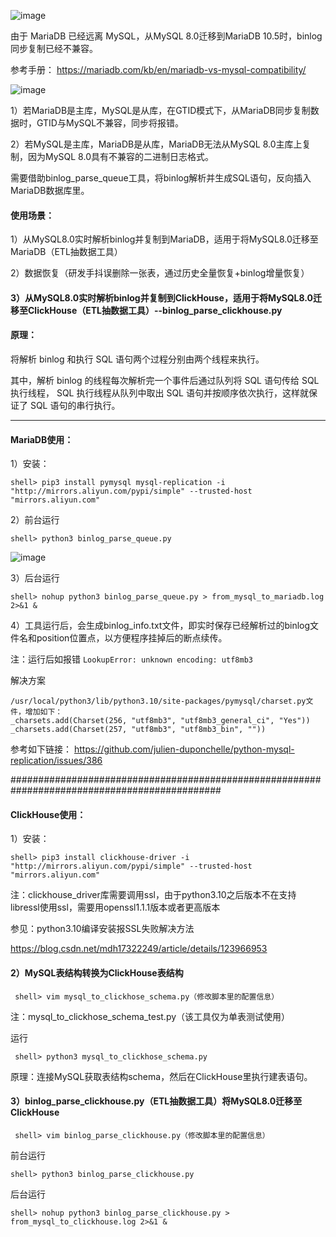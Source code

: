 ![image](https://s2.51cto.com/images/202306/13bd1a445f0874cc06e869444d718a0f2cf32f.png?x-oss-process=image/watermark,size_14,text_QDUxQ1RP5Y2a5a6i,color_FFFFFF,t_30,g_se,x_10,y_10,shadow_20,type_ZmFuZ3poZW5naGVpdGk=/format,webp)

由于 MariaDB 已经远离 MySQL，从MySQL 8.0迁移到MariaDB 10.5时，binlog同步复制已经不兼容。

参考手册： https://mariadb.com/kb/en/mariadb-vs-mysql-compatibility/

![image](https://s2.51cto.com/images/202306/d9f040596cfa78d7ca3022f68dc63d9b19bdf7.png?x-oss-process=image/watermark,size_14,text_QDUxQ1RP5Y2a5a6i,color_FFFFFF,t_30,g_se,x_10,y_10,shadow_20,type_ZmFuZ3poZW5naGVpdGk=/format,webp)

1）若MariaDB是主库，MySQL是从库，在GTID模式下，从MariaDB同步复制数据时，GTID与MySQL不兼容，同步将报错。

2）若MySQL是主库，MariaDB是从库，MariaDB无法从MySQL 8.0主库上复制，因为MySQL 8.0具有不兼容的二进制日志格式。

需要借助binlog_parse_queue工具，将binlog解析并生成SQL语句，反向插入MariaDB数据库里。

#### 使用场景：

1）从MySQL8.0实时解析binlog并复制到MariaDB，适用于将MySQL8.0迁移至MariaDB（ETL抽数据工具）

2）数据恢复（研发手抖误删除一张表，通过历史全量恢复+binlog增量恢复）

#### 3）从MySQL8.0实时解析binlog并复制到ClickHouse，适用于将MySQL8.0迁移至ClickHouse（ETL抽数据工具）--binlog_parse_clickhouse.py

#### 原理：

将解析 binlog 和执行 SQL 语句两个过程分别由两个线程来执行。

其中，解析 binlog 的线程每次解析完一个事件后通过队列将 SQL 语句传给 SQL 执行线程，
SQL 执行线程从队列中取出 SQL 语句并按顺序依次执行，这样就保证了 SQL 语句的串行执行。

-----------------------------------
#### MariaDB使用：
1）安装： 

```shell> pip3 install pymysql mysql-replication -i "http://mirrors.aliyun.com/pypi/simple" --trusted-host "mirrors.aliyun.com"```

2）前台运行

```shell> python3 binlog_parse_queue.py```

![image](https://s2.51cto.com/images/202306/b3c971e530888984170795dda364cf2a683235.png?x-oss-process=image/watermark,size_14,text_QDUxQ1RP5Y2a5a6i,color_FFFFFF,t_30,g_se,x_10,y_10,shadow_20,type_ZmFuZ3poZW5naGVpdGk=/format,webp)

3）后台运行

```shell> nohup python3 binlog_parse_queue.py > from_mysql_to_mariadb.log 2>&1 &```

4）工具运行后，会生成binlog_info.txt文件，即实时保存已经解析过的binlog文件名和position位置点，以方便程序挂掉后的断点续传。


注：运行后如报错 ```LookupError: unknown encoding: utf8mb3```

解决方案

```
/usr/local/python3/lib/python3.10/site-packages/pymysql/charset.py文件，增加如下：
_charsets.add(Charset(256, "utf8mb3", "utf8mb3_general_ci", "Yes"))
_charsets.add(Charset(257, "utf8mb3", "utf8mb3_bin", ""))
```

参考如下链接：
https://github.com/julien-duponchelle/python-mysql-replication/issues/386

##############################################################################################
#### ClickHouse使用：
1）安装： 

```shell> pip3 install clickhouse-driver -i "http://mirrors.aliyun.com/pypi/simple" --trusted-host "mirrors.aliyun.com"```

注：clickhouse_driver库需要调用ssl，由于python3.10之后版本不在支持libressl使用ssl，需要用openssl1.1.1版本或者更高版本

参见：python3.10编译安装报SSL失败解决方法

https://blog.csdn.net/mdh17322249/article/details/123966953

#### 2）MySQL表结构转换为ClickHouse表结构
``` shell> vim mysql_to_clickhose_schema.py（修改脚本里的配置信息）```

注：mysql_to_clickhose_schema_test.py（该工具仅为单表测试使用）

运行

``` shell> python3 mysql_to_clickhose_schema.py```

原理：连接MySQL获取表结构schema，然后在ClickHouse里执行建表语句。

#### 3）binlog_parse_clickhouse.py（ETL抽数据工具）将MySQL8.0迁移至ClickHouse
``` shell> vim binlog_parse_clickhouse.py（修改脚本里的配置信息）```

前台运行

```shell> python3 binlog_parse_clickhouse.py```

后台运行

```shell> nohup python3 binlog_parse_clickhouse.py > from_mysql_to_clickhouse.log 2>&1 &```




